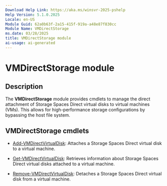 ```yaml
---
Download Help Link: https://aka.ms/winsvr-2025-pshelp
Help Version: 5.1.0.2025
Locale: en-US
Module Guid: 62a0b63f-2a15-415f-919a-a48e87f830cc
Module Name: VMDirectStorage
ms.date: 03/28/2025
title: VMDirectStorage module
ai-usage: ai-generated
---
```


# VMDirectStorage module

## Description

The **VMDirectStorage** module provides cmdlets to manage the direct attachment of Storage Spaces
Direct virtual disks to virtual machines (VMs). This allows for high-performance storage
configurations by bypassing the host file system.

## VMDirectStorage cmdlets

- [Add-VMDirectVirtualDisk](Add-VMDirectVirtualDisk.md): Attaches a Storage Spaces Direct virtual
  disk to a virtual machine.

- [Get-VMDirectVirtualDisk](Get-VMDirectVirtualDisk.md): Retrieves information about Storage Spaces
  Direct virtual disks attached to a virtual machine.

- [Remove-VMDirectVirtualDisk](Remove-VMDirectVirtualDisk.md): Detaches a Storage Spaces Direct
  virtual disk from a virtual machine.
